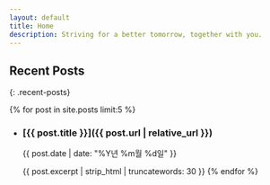 ```yaml
---
layout: default
title: Home
description: Striving for a better tomorrow, together with you.
---
```


## Recent Posts
{: .recent-posts}

{% for post in site.posts limit:5 %}
- ### [{{ post.title }}]({{ post.url | relative_url }})
  {{ post.date | date: "%Y년 %m월 %d일" }}
  
  {{ post.excerpt | strip_html | truncatewords: 30 }}
{% endfor %}
